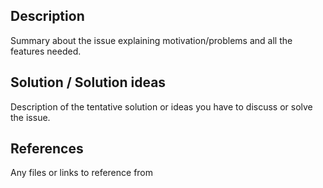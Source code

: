 ## Description
Summary about the issue explaining motivation/problems and all the features needed.

## Solution / Solution ideas
Description of the tentative solution or ideas you have to discuss or solve the issue.

## References 
Any files or links to reference from
